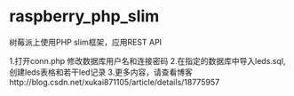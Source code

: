 raspberry_php_slim
==================

树莓派上使用PHP slim框架，应用REST API

1.打开conn.php 修改数据库用户名和连接密码
2.在指定的数据库中导入leds.sql,创建leds表格和若干led记录
3.更多内容，请查看博客http://blog.csdn.net/xukai871105/article/details/18775957
      

